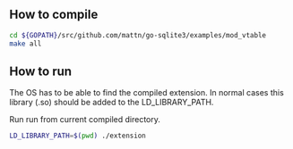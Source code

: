 ## How to compile

```bash
cd ${GOPATH}/src/github.com/mattn/go-sqlite3/examples/mod_vtable
make all
```

## How to run

The OS has to be able to find the compiled extension.
In normal cases this library (.so) should be added to the LD_LIBRARY_PATH.

Run run from current compiled directory.

```bash
LD_LIBRARY_PATH=$(pwd) ./extension
```